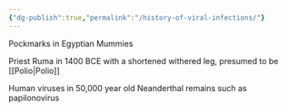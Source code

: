 ```yaml
---
{"dg-publish":true,"permalink":"/history-of-viral-infections/"}
---
```


Pockmarks in Egyptian Mummies

Priest Ruma in 1400 BCE with a shortened withered leg, presumed to be [[Polio\|Polio]]

Human viruses in 50,000 year old Neanderthal remains such as papilonovirus